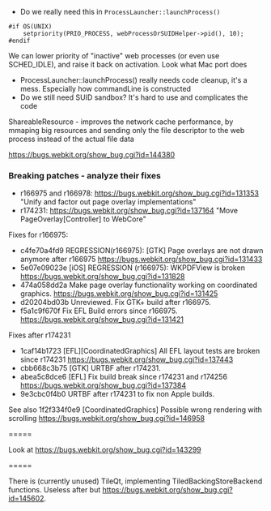 * Do we really need this in `ProcessLauncher::launchProcess()`
```
#if OS(UNIX)
    setpriority(PRIO_PROCESS, webProcessOrSUIDHelper->pid(), 10);
#endif
```
We can lower priority of "inactive" web processes (or even use SCHED_IDLE), and raise it back on activation. Look what Mac port does

* ProcessLauncher::launchProcess() really needs code cleanup, it's a mess. Especially how commandLine is constructed
* Do we still need SUID sandbox? It's hard to use and complicates the code


ShareableResource - improves the network cache performance, by mmaping big resources and sending only the file descriptor to the web process instead of the actual file data

https://bugs.webkit.org/show_bug.cgi?id=144380


### Breaking patches - analyze their fixes
* r166975 and r166978: https://bugs.webkit.org/show_bug.cgi?id=131353 "Unify and factor out page overlay implementations"
* r174231: https://bugs.webkit.org/show_bug.cgi?id=137164 "Move PageOverlay[Controller] to WebCore"

Fixes for r166975:
* c4fe70a4fd9 REGRESSION(r166975): [GTK] Page overlays are not drawn anymore after r166975 https://bugs.webkit.org/show_bug.cgi?id=131433
* 5e07e09023e [iOS] REGRESSION (r166975): WKPDFView is broken https://bugs.webkit.org/show_bug.cgi?id=131828
* 474a058dd2a Make page overlay functionality working on coordinated graphics. https://bugs.webkit.org/show_bug.cgi?id=131425
* d20204bd03b Unreviewed. Fix GTK+ build after r166975.
* f5a1c9f670f Fix EFL Build errors since r166975. https://bugs.webkit.org/show_bug.cgi?id=131421

Fixes after r174231
* 1caf14b1723 [EFL][CoordinatedGraphics] All EFL layout tests are broken since r174231 https://bugs.webkit.org/show_bug.cgi?id=137443
* cbb668c3b75 [GTK] URTBF after r174231.
* abea5c8dce6 [EFL] Fix build break since r174231 and r174256 https://bugs.webkit.org/show_bug.cgi?id=137384
* 9e3cbc0f4b0 URTBF after r174231 to fix non Apple builds.

See also
1f2f334f0e9 [CoordinatedGraphics] Possible wrong rendering with scrolling https://bugs.webkit.org/show_bug.cgi?id=146958

=====

Look at https://bugs.webkit.org/show_bug.cgi?id=143299


=====

There is (currently unused) TileQt, implementing TiledBackingStoreBackend functions. Useless after but https://bugs.webkit.org/show_bug.cgi?id=145602.